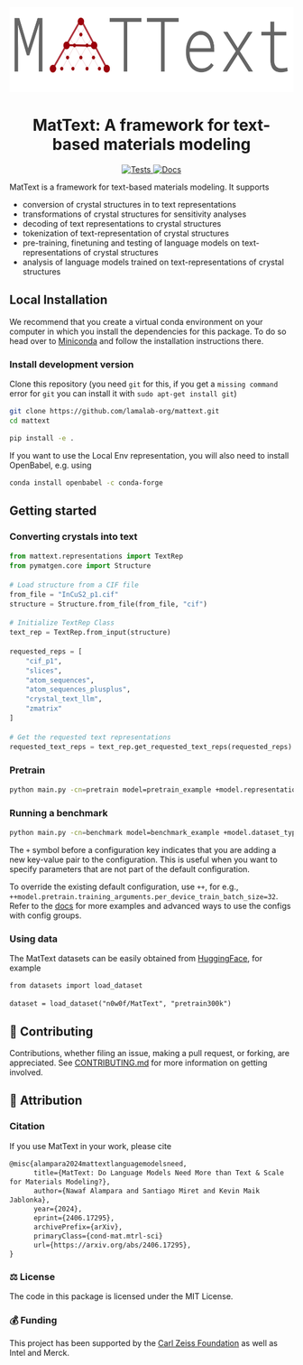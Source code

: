 
<p align="center">
  <img src="https://github.com/lamalab-org/mattext/raw/main/docs/static/logo.png" height="150">
</p>


<h1 align="center">
  MatText: A framework for text-based materials modeling
</h1>

<p align="center">
    <a href="https://github.com/lamalab-org/mattext/actions/workflows/tests.yml">
        <img alt="Tests" src="https://github.com/lamalab-org/mattext/workflows/Tests/badge.svg?branch=main" />
    </a>
    <a href="https://lamalab-org.github.io/MatText/">
        <img alt="Docs"src="https://img.shields.io/badge/docs-GitHub_Pages-blue" / >
    </a>
</p>

MatText is a framework for text-based materials modeling. It supports 

- conversion of crystal structures in to text representations 
- transformations of crystal structures for sensitivity analyses
- decoding of text representations to crystal structures
- tokenization of text-representation of crystal structures
- pre-training, finetuning and testing of language models on text-representations of crystal structures 
- analysis of language models trained on text-representations of crystal structures



## Local Installation

We recommend that you create a virtual conda environment on your computer in which you install the dependencies for this package. To do so head over to [Miniconda](https://docs.conda.io/en/latest/miniconda.html) and follow the installation instructions there.


<!-- ### Install latest release

```bash
pip install mattext
``` -->

### Install development version

Clone this repository (you need `git` for this, if you get a `missing command` error for `git` you can install it with `sudo apt-get install git`)

```bash
git clone https://github.com/lamalab-org/mattext.git
cd mattext
```

```bash
pip install -e .
```

If you want to use the Local Env representation, you will also need to install OpenBabel, e.g. using 

```bash 
conda install openbabel -c conda-forge
```

## Getting started

### Converting crystals into text

```python
from mattext.representations import TextRep
from pymatgen.core import Structure

# Load structure from a CIF file
from_file = "InCuS2_p1.cif"
structure = Structure.from_file(from_file, "cif")

# Initialize TextRep Class
text_rep = TextRep.from_input(structure)

requested_reps = [
    "cif_p1",
    "slices",
    "atom_sequences",
    "atom_sequences_plusplus",
    "crystal_text_llm",
    "zmatrix"
]

# Get the requested text representations
requested_text_reps = text_rep.get_requested_text_reps(requested_reps)
```


### Pretrain

```bash
python main.py -cn=pretrain model=pretrain_example +model.representation=composition +model.dataset_type=pretrain30k +model.context_length=32
```

### Running a benchmark 

```bash
python main.py -cn=benchmark model=benchmark_example +model.dataset_type=filtered +model.representation=composition +model.dataset=perovskites +model.checkpoint=path/to/checkpoint  
```

The `+` symbol before a configuration key indicates that you are adding a new key-value pair to the configuration. This is useful when you want to specify parameters that are not part of the default configuration.

To override the existing default configuration, use `++`, for e.g., `++model.pretrain.training_arguments.per_device_train_batch_size=32`. Refer to the [docs](https://lamalab-org.github.io/MatText/) for more examples and advanced ways to use the configs with config groups.


### Using data 

The MatText datasets can be easily obtained from [HuggingFace](https://huggingface.co/datasets/n0w0f/MatText), for example

```
from datasets import load_dataset

dataset = load_dataset("n0w0f/MatText", "pretrain300k")
```


## 👐 Contributing

Contributions, whether filing an issue, making a pull request, or forking, are appreciated. See
[CONTRIBUTING.md](https://github.com/lamalab-org/xtal2txt/blob/master/.github/CONTRIBUTING.md) for more information on getting involved.

## 👋 Attribution

### Citation 

If you use MatText in your work, please cite 

```
@misc{alampara2024mattextlanguagemodelsneed,
      title={MatText: Do Language Models Need More than Text & Scale for Materials Modeling?}, 
      author={Nawaf Alampara and Santiago Miret and Kevin Maik Jablonka},
      year={2024},
      eprint={2406.17295},
      archivePrefix={arXiv},
      primaryClass={cond-mat.mtrl-sci}
      url={https://arxiv.org/abs/2406.17295}, 
}
```


### ⚖️ License

The code in this package is licensed under the MIT License.

### 💰 Funding

This project has been supported by the [Carl Zeiss Foundation](https://www.carl-zeiss-stiftung.de/en/) as well as Intel and Merck.